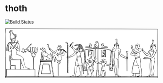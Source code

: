 thoth
===

[![Build Status](https://travis-ci.org/io7m/thoth.svg?branch=master)](https://travis-ci.org/io7m/thoth)

![Thoth](./src/site/resources/thoth.png?raw=true)

